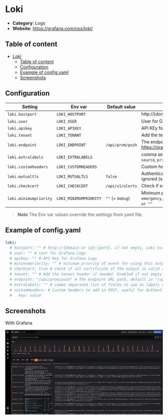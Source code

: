 # Loki


- **Category**: Logs
- **Website**: https://grafana.com/oss/loki/

## Table of content

- [Loki](#loki)
  - [Table of content](#table-of-content)
  - [Configuration](#configuration)
  - [Example of config.yaml](#example-of-configyaml)
  - [Screenshots](#screenshots)

## Configuration

| Setting                | Env var                | Default value     | Description                                                                                                                         |
| ---------------------- | ---------------------- | ----------------- | ----------------------------------------------------------------------------------------------------------------------------------- |
| `loki.hostport`        | `LOKI_HOSTPORT`        |                   | http://{domain or ip}:{port}, if not empty, Loki output is **enabled**                                                              |
| `loki.user`            | `LOKI_USER`            |                   | User for Grafana Logs                                                                                                               |
| `loki.apikey`          | `LOKI_APIKEY`          |                   | API KEy for Grafana Logs                                                                                                            |
| `loki.tenant`          | `LOKI_TENANT`          |                   | Add the tenant header if needed                                                                                                     |
| `loki.endpoint`        | `LOKI_ENDPOINT`        | `/api/prom/push ` | The endpoint URL path, more info : https://grafana.com/docs/loki/latest/api/#post-apiprompush                                       |
| `loki.extralabels`     | `LOKI_EXTRALABELS`     |                   | comma separated list of fields to use as labels additionally to `rule`, `source`, `priority`, `tags` and `custom_fields`            |
| `loki.customheaders`   | `LOKI_CUSTOMHEADERS`   |                   | Custom headers to add in POST, useful for Authentication                                                                            |
| `loki.mutualtls`       | `LOKI_MUTUALTLS`       | `false`           | Authenticate to the output with TLS, if true, checkcert flag will be ignored (server cert will always be checked)                   |
| `loki.checkcert`       | `LOKI_CHECKCERT`       | `/api/v1/alerts`  | Check if ssl certificate of the output is valid                                                                                     | `mattermost.minimumpriority` | `MATTERMOST_MINIMUMPRIORITY` | `""` (= `debug`)                                                                                    | Minimum priority of event for using this output, order is `emergency,alert,critical,error,warning,notice,informational,debug or ""`
| `loki.minimumpriority` | `LOKI_MINIMUMPRIORITY` | `""` (= `debug`)  | Minimum priority of event for using this output, order is `emergency,alert,critical,error,warning,notice,informational,debug or ""` |


> **Note**
The Env var values override the settings from yaml file.

## Example of config.yaml

```yaml
loki:
  # hostport: "" # http://{domain or ip}:{port}, if not empty, Loki output is enabled
  # user: "" # user for Grafana Logs
  # apikey: "" # API Key for Grafana Logs
  # minimumpriority: "" # minimum priority of event for using this output, order is emergency|alert|critical|error|warning|notice|informational|debug or "" (default)
  # checkcert: true # check if ssl certificate of the output is valid (default: true)
  # tenant: "" # Add the tenant header if needed. Enabled if not empty
  # endpoint: "/api/prom/push" # The endpoint URL path, default is "/api/prom/push" more info : https://grafana.com/docs/loki/latest/api/#post-apiprompush
  # extralabels: "" # comma separated list of fields to use as labels additionally to rule, source, priority, tags and custom_fields
  # customHeaders: # Custom headers to add in POST, useful for Authentication
  #   key: value
```

## Screenshots

With Grafana

![loki example](images/loki.png)